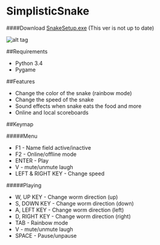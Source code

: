 # SimplisticSnake

####Download [SnakeSetup.exe](http://tinyurl.com/pktxoql "Snake setup file")  (This ver is not up to date)

![alt tag](http://s16.postimg.org/rflvw3745/LRFo_Tbe.png)

##Requirements

 * Python 3.4
 * Pygame

##Features

 * Change the color of the snake (rainbow mode)
 * Change the speed of the snake
 * Sound effects when snake eats the food and more
 * Online and local scoreboards

##Keymap

#####Menu
  * F1 - Name field active/inactive
  * F2 - Online/offline mode
  * ENTER - Play
  * V - mute/unmute laugh
  * LEFT & RIGHT KEY - Change speed

#####Playing
  * W, UP KEY - Change worm direction (up)
  * S, DOWN KEY - Change worm direction (down)
  * A, LEFT KEY - Change worm direction (left)
  * D, RIGHT KEY - Change worm direction (right)
  * TAB - Rainbow mode
  * V - mute/unmute laugh
  * SPACE - Pause/unpause
